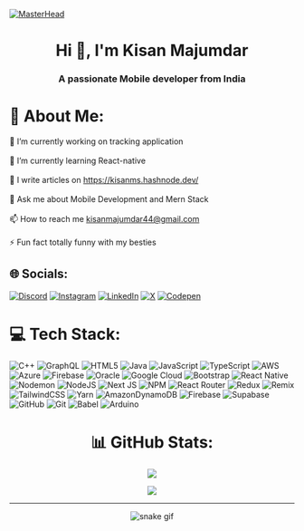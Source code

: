 [![MasterHead](https://64.media.tumblr.com/85e28b2c1364a2084bd7a6727add810a/bf7dea713bb52297-ac/s1280x1920/0f03a27d7d10f150b8abba46376358eb72e1bd89.gif)](https://kisanms.hashnode.dev)
<h1 align="center">Hi 👋, I'm Kisan Majumdar</h1>
<h3 align="center">A passionate Mobile developer from India</h3>






# 💫 About Me:
🔭 I’m currently working on tracking application <br><br>🌱 I’m currently learning React-native<br><br>📝 I write articles on https://kisanms.hashnode.dev/<br><br>💬 Ask me about Mobile Development and Mern Stack<br><br>📫 How to reach me kisanmajumdar44@gmail.com<br><br>⚡ Fun fact totally funny with my besties


## 🌐 Socials:
[![Discord](https://img.shields.io/badge/Discord-%237289DA.svg?logo=discord&logoColor=white)](https://discord.gg/ycWrhBqfAs) [![Instagram](https://img.shields.io/badge/Instagram-%23E4405F.svg?logo=Instagram&logoColor=white)](https://instagram.com/kisanms) [![LinkedIn](https://img.shields.io/badge/LinkedIn-%230077B5.svg?logo=linkedin&logoColor=white)](https://linkedin.com/in/kisan-majumdar-a8ab1a286) [![X](https://img.shields.io/badge/X-black.svg?logo=X&logoColor=white)](https://x.com/majumdarkishan) [![Codepen](https://img.shields.io/badge/Codepen-000000?style=for-the-badge&logo=codepen&logoColor=white)](https://codepen.io/kisanms) 

# 💻 Tech Stack:
![C++](https://img.shields.io/badge/c++-%2300599C.svg?style=plastic&logo=c%2B%2B&logoColor=white) ![GraphQL](https://img.shields.io/badge/-GraphQL-E10098?style=plastic&logo=graphql&logoColor=white) ![HTML5](https://img.shields.io/badge/html5-%23E34F26.svg?style=plastic&logo=html5&logoColor=white) ![Java](https://img.shields.io/badge/java-%23ED8B00.svg?style=plastic&logo=openjdk&logoColor=white) ![JavaScript](https://img.shields.io/badge/javascript-%23323330.svg?style=plastic&logo=javascript&logoColor=%23F7DF1E) ![TypeScript](https://img.shields.io/badge/typescript-%23007ACC.svg?style=plastic&logo=typescript&logoColor=white) ![AWS](https://img.shields.io/badge/AWS-%23FF9900.svg?style=plastic&logo=amazon-aws&logoColor=white) ![Azure](https://img.shields.io/badge/azure-%230072C6.svg?style=plastic&logo=microsoftazure&logoColor=white) ![Firebase](https://img.shields.io/badge/firebase-%23039BE5.svg?style=plastic&logo=firebase) ![Oracle](https://img.shields.io/badge/Oracle-F80000?style=plastic&logo=oracle&logoColor=white) ![Google Cloud](https://img.shields.io/badge/GoogleCloud-%234285F4.svg?style=plastic&logo=google-cloud&logoColor=white) ![Bootstrap](https://img.shields.io/badge/bootstrap-%238511FA.svg?style=plastic&logo=bootstrap&logoColor=white) ![React Native](https://img.shields.io/badge/react_native-%2320232a.svg?style=plastic&logo=react&logoColor=%2361DAFB) ![Nodemon](https://img.shields.io/badge/NODEMON-%23323330.svg?style=plastic&logo=nodemon&logoColor=%BBDEAD) ![NodeJS](https://img.shields.io/badge/node.js-6DA55F?style=plastic&logo=node.js&logoColor=white) ![Next JS](https://img.shields.io/badge/Next-black?style=plastic&logo=next.js&logoColor=white) ![NPM](https://img.shields.io/badge/NPM-%23CB3837.svg?style=plastic&logo=npm&logoColor=white) ![React Router](https://img.shields.io/badge/React_Router-CA4245?style=plastic&logo=react-router&logoColor=white) ![Redux](https://img.shields.io/badge/redux-%23593d88.svg?style=plastic&logo=redux&logoColor=white) ![Remix](https://img.shields.io/badge/remix-%23000.svg?style=plastic&logo=remix&logoColor=white) ![TailwindCSS](https://img.shields.io/badge/tailwindcss-%2338B2AC.svg?style=plastic&logo=tailwind-css&logoColor=white) ![Yarn](https://img.shields.io/badge/yarn-%232C8EBB.svg?style=plastic&logo=yarn&logoColor=white) ![AmazonDynamoDB](https://img.shields.io/badge/Amazon%20DynamoDB-4053D6?style=plastic&logo=Amazon%20DynamoDB&logoColor=white) ![Firebase](https://img.shields.io/badge/firebase-a08021?style=plastic&logo=firebase&logoColor=ffcd34) ![Supabase](https://img.shields.io/badge/Supabase-3ECF8E?style=plastic&logo=supabase&logoColor=white) ![GitHub](https://img.shields.io/badge/github-%23121011.svg?style=plastic&logo=github&logoColor=white) ![Git](https://img.shields.io/badge/git-%23F05033.svg?style=plastic&logo=git&logoColor=white) ![Babel](https://img.shields.io/badge/Babel-F9DC3e?style=plastic&logo=babel&logoColor=black) ![Arduino](https://img.shields.io/badge/-Arduino-00979D?style=plastic&logo=Arduino&logoColor=white)

<div align="center">
 
# 📊 GitHub Stats:

![](https://github-readme-streak-stats.herokuapp.com/?user=kisanms&theme=radical&hide_border=false)<br/>

![](https://github-readme-stats.vercel.app/api/top-langs/?username=kisanms&theme=radical&hide_border=false&include_all_commits=false&count_private=false&layout=compact)
</div>

---


<div align="center">
  
![snake gif](https://github.com/kisanm/kisanms/blob/output/github-snake.svg)

</div>










  
  
  
